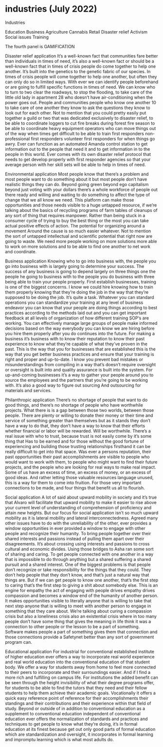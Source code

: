 # industries (July 2022)

Industries

Education Business Agriculture Cannabis Retail Disaster relief Activism Social issues Training

The fourth panel is GAMIFICATION

Disaster relief application It’s a well-known fact that communities fare better than individuals in times of need, it’s also a well-known fact or should be a well-known fact that in times of crisis people do come together to help one another. It’s built into the genetics to the genetic fabric of our species. In times of crisis people will come together to help one another, but often they can only do so in limited ways. With ever we can identify people beforehand or are going to fulfill specific functions in times of need. We can know who to turn to two clear the roadways, to stop the flooding, to take care of the little old lady in apartment 28 who doesn’t have air-conditioning when the power goes out. People and communities people who know one another 10 to take care of one another they know to ask the questions they know to look out for each other. Not to mention that you could pretty easily put together a guild or two that was dedicated exclusively to disaster relief, to be able to coordinate loggers to cut fire breaks during forest fire season to be able to coordinate heavy equipment operators who can move things out of the way when times get difficult to be able to train first responders non-professional first responders volunteer first responders for when things go awry. Ever can function as an automated Amanda control station to get information out to the people that need it and to get information in to the people in this world. Ever comes with its own disaster relief protocol that needs to get develop properly with first responder agencies so that your average person with her skill sets will be able to help in times of need.

Environmental application Most people know that there’s a problem and most people want to do something about it but most people don’t have realistic things they can do. Beyond going green beyond ego capitalism beyond just voting with your dollars there’s a whole workforce of people out there ready and willing and waiting to do something to affect the type of change that we all know we need. This platform can make those opportunities and those needs visible to a huge untapped resource, if we’re talking about the basics of recycling programs of farm tables of cleanups of any sort of thing that requires manpower. Rather than being stuck in a consumer cycle of trying to buy the best thing or the most you can take actual positive effects of action. The potential for organizing around a movement Around the cause is so much easier whatever. Not to mention the sort of untapped intellectual and scientific potential that right now are going to waste. We need more people working on more solutions more able to work on more solutions and to be able to find one another to net work and coordinate.

Business application Knowing who to go into business with, the people you go into business with is largely going to determine your success. The success of any business is going to depend largely on three things one the people he going to business with to the people you do business with three being able to train your people properly. First establish businesses, training is one of the biggest concerns. I know we could hire knowing how to train them properly knowing that they’re doing the job in the way that they’re supposed to be doing the job. It’s quite a task. Whatever you can standard operations you can standardize your training at any level of business endeavor you can know that your people are doing things according to best practices according to the methods laid out and you can get important feedback at all levels of organization of how different training SOP‘s are working. You can effectively manage large groups of people make informed decisions based on the way everybody you can know we are hiring before you hire them properly after you do continues into the future. For making a business it’s business with to know their reputation to know their past experience to know what they’re capable of what they’ve proven in the past. This is the way that you for businesses that are established this is the way that you get better business practices and ensure that your training is right and proper and up-to-date. I know you prevent bad mistakes or misunderstandings from compiling in a way that’s doesn’t require oversight or oversight is built into and quality assurance is built into the system. For up-and-coming businesses it’s a way to gather your people around you to source the employees and the partners that you’re going to be working with. It’s also a good way to figure out sourcing And outsourcing for materials and services.

Philanthropic application There’s no shortage of people that want to do good things, and there’s no shortage of people who have worthwhile projects. What there is is a gap between those two worlds, between those people. There are plenty or willing to donate their money or their time and service of something greater than themselves but as it stands they don’t have a way to do that, they don’t have a way to know that their efforts whether financial or labor will be rewarded. Will be worthwhile. There’s a real issue with who to trust, because trust is not easily come by it’s some thing that Has to be earned and for those without the good fortune of experiencing and building those trusting relationships firsthand it can be really difficult to get into that space. Was ever a persons reputation, their past opportunities their past accomplishments are visible to people who would want to work with them, to people who might want to find their future projects, and the people who are looking for real ways to make real impact. Some of us have an excess of time, an excess of money, or an excess of good ideas. And rather letting those valuable resources language unused, this is a way for them to come into fruition. For those very important connections to be made, and four things that benefit us all to flourish.

Social application A lot of said about upward mobility in society and it’s true that Alvaro will facilitate that upward mobility to make it easier to rise above your current level of understanding of comprehension of proficiency and attain new heights. But our focus for social application isn’t so much upward mobility as it is lateral mobility and lateral interconnectedness. Agreed many other issues have to do with the unreliability of the other, ever provides a window opportunities in ever provided a window to engage with other people and recognize their humanity. To bring people together over their shared interests and passions instead of pulling them apart over their disagreements. It’s about crossing using interests and passions to cross cultural and economic divides. Using those bridges to Asha ran some sort of sharing and caring. To get people connected with one another in a way that is impossible to do through anything but a shared suffering a shared pursuit and a shared interest. One of the biggest problems is that people don’t recognize or take responsibility for the things that they could. They don’t help people that they don’t know, and that’s just a natural way that things are. But if we can get people to know one another, that’s the first step to caring that’s the first step to giving a shit about somebody else. This is an engine for empathy the act of engaging with people drives empathy drives compassion and becomes a window end of the humanity of another person. It makes opportunities visible to literally anyone that is willing to take that next step anyone that is willing to meet with another person to engage in something that they care about. We’re talking about curing a compassion crisis but also a loneliness crisis also an existential crisis where in too many people don’t have some thing that gives the meaning in life think it was a connection to other people or the lesson to be a part of something. Software makes people a part of something gives them that connection and those connections provide a Safetynet better than any sort of government program can.

Educational application For industrial for conventional established institute of higher education ever offers a way to incorporate real world experience and real world education into the conventional education of that student body. We offer a way for students away from home to feel more connected to their peers to incorporate and their surroundings easier. And if I find a more rich and fulfilling on campus life. For institutions the added benefit can be seen through the height invisibility of what their degree programs offer, for students to be able to find the tutors that they need and their fellow students to help them achieve their academic goals. Vocationally it offers a quick easy reference point of reference for their accomplishments their standings and their contributions and their experience within that field of study. Beyond or outside of in addition to conventional education as a supplement to conventional education independent of conventional education ever offers the normalization of standards and practices and techniques to get people to know what they’re doing, it’s in formal education at its finest because get out only good parts of formal education which are standardization and oversight, it incorporates in formal learning and impromptu learning which is what most adults do.

